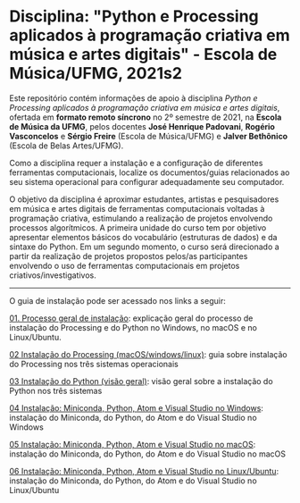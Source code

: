 # Disciplina: "Python e Processing aplicados à programação criativa em música e artes digitais" - Escola de Música/UFMG, 2021s2

Este repositório contém informações de apoio à disciplina *Python e Processing aplicados à programação criativa em música e artes digitais*, ofertada em **formato remoto síncrono** no 2º semestre de 2021, na **Escola de Música da UFMG**, pelos docentes **José Henrique Padovani**, **Rogério Vasconcelos** e **Sérgio Freire** (Escola de Música/UFMG) e **Jalver Bethônico** (Escola de Belas Artes/UFMG).


Como a disciplina requer a instalação e a configuração de diferentes ferramentas computacionais, localize os documentos/guias relacionados ao seu sistema operacional para configurar adequadamente seu computador.

O objetivo da disciplina é aproximar estudantes, artistas e pesquisadores em música e artes digitais de ferramentas computacionais voltadas à programação criativa, estimulando a realização de projetos envolvendo processos algorítmicos. A primeira unidade do curso tem por objetivo apresentar elementos básicos do vocabulário (estruturas de dados) e da sintaxe do Python. Em um segundo momento, o curso será direcionado a partir da realização de projetos propostos pelos/as participantes envolvendo o uso de ferramentas computacionais em projetos criativos/investigativos.

---

O guia de instalação pode ser acessado nos links a seguir:

[01. Processo geral de instalação](01-Processo_geral_de_instala%C3%A7%C3%A3o.md): explicação geral do processo de instalação do Processing e do Python no Windows, no macOS e no Linux/Ubuntu.

[02 Instalação do Processing (macOS/windows/linux)](02-Instala%C3%A7%C3%A3o_do_Processing_%28mac_win_linux%29.md): guia sobre instalação do Processing nos três sistemas operacionais

[03 Instalação do Python (visão geral)](03-Instala%C3%A7%C3%A3o_do_Python-vis%C3%A3o_geral.md): visão geral sobre a instalação do Python nos três sistemas

[04 Instalação: Miniconda, Python, Atom e Visual Studio no Windows](04-Instalac%CC%A7a%CC%83o_Miniconda_Python_Atom_e_Visual_Studio_no_Windows.md): instalação do Miniconda, do Python, do Atom e do Visual Studio no Windows

[05 Instalação: Miniconda, Python, Atom e Visual Studio no macOS](05-Instalac%CC%A7a%CC%83o_Miniconda_Python_Atom_e_Visual_Studio_no_macOS.md): instalação do Miniconda, do Python, do Atom e do Visual Studio no macOS

[06 Instalação: Miniconda, Python, Atom e Visual Studio no Linux/Ubuntu](06-Instalac%CC%A7a%CC%83o_Miniconda_Python_Atom_e_Visual_Studio_no_linux-ubuntu.md): instalação do Miniconda, do Python, do Atom e do Visual Studio no Linux/Ubuntu
